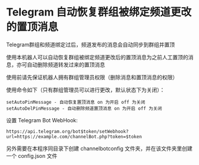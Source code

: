 # Telegram 自动恢复群组被绑定频道更改的置顶消息
Telegram群组和频道绑定过后，频道发布的消息会自动同步到群组并置顶
   
使用本机器人可以自动恢复群组被绑定频道更改后的置顶消息为之前人工置顶的消息，亦可自动删除频道转发过来的置顶消息
   
使用前请先保证机器人拥有群组管理员权限（删除消息和置顶消息的权限）
   
使用命令如下（只有群组管理员可以进行更改，默认状态下为关闭）：
```
setAutoPinMessage - 自动恢复置顶消息 on 为开启 off 为关闭
setAutoDelPinMessage - 自动删除频道置顶消息 on 为开启 off 为关闭
```
设置 Telegram Bot WebHook:
```
https://api.telegram.org/bot$token/setWebhook?url=https://example.com/channelBot.php?token=$token
```
另外需要在本程序同目录下创建 channelbotconfig 文件夹，并在该文件夹里创建一个 config.json 文件

